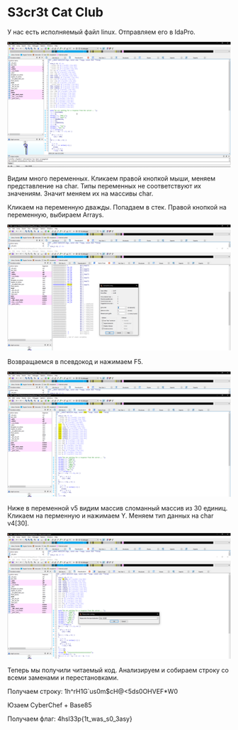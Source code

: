 # S3cr3t Cat Club

У нас есть исполняемый файл linux. Отправляем его в IdaPro.

![Task](img/image1.png)

Видим много переменных. Кликаем правой кнопкой мыши, меняем представление на char.
Типы переменных не соответствуют их значениям. Значит меняем их на массивы char.

Кликаем на переменную дважды. Попадаем в стек. Правой кнопкой на переменную, выбираем Arrays. 

![Task](img/image2.png)

Возвращаемся в псевдокод и нажимаем F5.

![Task](img/image3.png)

Ниже в переменной v5 видим массив сломанный массив из 30 единиц. Кликаем на перменную и нажимаем Y. Меняем тип данных на char v4[30].

![Task](img/image4.png)

Теперь мы получили читаемый код. Анализируем и собираем строку со всеми заменами и перестановками. 

Получаем строку: 1h^rH1G`us0m$cH@<5ds0OHVEF*W0 

Юзаем CyberChef + Base85 

Получаем флаг: 4hsl33p{1t_was_s0_3asy}
